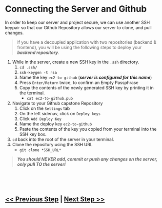 # Connecting the Server and Github

In order to keep our server and project secure, we can use another SSH keypair so that our Github Repository allows our server to clone, and pull changes.

> If you have a decoupled application with two repositories (backend & frontend), you will be using the following steps to deploy your ***backend repository***.

1. While in the server, create a new SSH key in the `.ssh` directory.
    1. `cd .ssh/`
    2. `ssh-keygen -t rsa`
    3. Name the key `ec2-to-github` (***server is configured for this name***)
    4. Press `Enter/Return` twice, to confirm an Empty Passphrase
    5. Copy the contents of the newly generated SSH key by printing it in the terminal.
        - `cat ec2-to-github.pub`
2. Navigate to your Github capstone Repository
    1. Click on the `Settings` tab
    2. On the left sidenav, click on `Deploy keys`
    3. Click `Add Deploy Key`
    4. Name the deploy key `ec2-to-github`
    5. Paste the contents of the key you copied from your terminal into the SSH key box.
3. `cd` back into the root of the server in your terminal.
4. Clone the repository using the SSH URL
    - `git clone *SSH_URL*`

> ***You should NEVER add, commit or push any changes on the server, only pull TO the server!***

<br>
<br>
<br>

## [<< Previous Step](4.accessing-the-server.md) | [Next Step >>](6.application-properties.md)